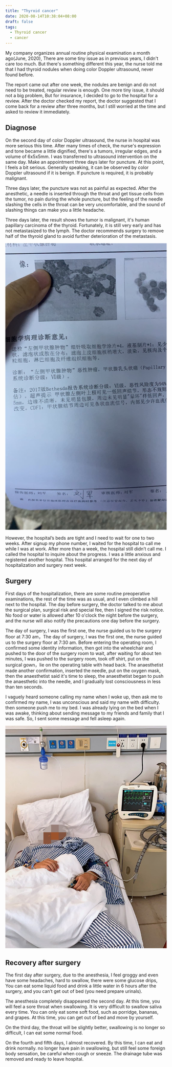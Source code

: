 ```yaml
---
title: "Thyroid cancer"
date: 2020-08-14T10:38:04+08:00
draft: false
tags:
  - Thyroid cancer
  - cancer
---
```


My company organizes annual routine physical examination a month ago(June, 2020), There are some tiny issue as in previous years, I didn't care too much. But there's something different this year, the nurse told me that I had thyroid nodules when doing color Doppler ultrasound, never found before.

The report came out after one week, the nodules are benign and do not need to be treated, regular review is enough. One more tiny issue, it should not a big problem, But for insurance, I decided to go to the hospital for a review. After the doctor checked my report, the doctor suggested that I come back for a review after three months, but I still worried at the time and asked to review it immediately.

## Diagnose

On the second day of color Doppler ultrasound, the nurse in hospital was more serious this time. After many times of check, the nurse's expression and tone became a little dignified, there's a tumors, irregular edges, and a volume of 6x5x5mm. I was transferred to ultrasound intervention on the same day. Make an appointment three days later for puncture. At this point, I feels a bit serious. Generally speaking, it can be observed by color Doppler ultrasound if it is benign. If puncture is required, it is probably malignant.

Three days later, the puncture was not as painful as expected. After the anesthetic, a needle is inserted through the throat and get  tissue cells from the tumor, no pain during the whole puncture, but the feeling of the needle slashing the cells in the throat can be very uncomfortable, and the sound of slashing things can make you a little headache.

Three days later, the result shows the tumor  is malignant, it's human papillary carcinoma of the thyroid. Fortunately, it is still very early and has not metastasized to the lymph. The doctor recommends surgery to remove half of the thyroid gland to avoid further deterioration of the metastasis. 

![thyroid cancer](thyroid-cancer.jpg)

However, the hospital’s beds are tight and I need to wait for one to two weeks. After signup my phone number, I waited for the hospital to call me while I was at work. After more than a week, the hospital still didn’t call me. I called the hospital to inquire about the progress. I was a little anxious and registered another hospital. This hospital arranged for the next day of hospitalization and surgery next week.

## Surgery

First days of the hospitalization, there are some routine preoperative examinations, the rest of the time was as usual, and I even climbed a hill next to the hospital. The day before surgery, the doctor talked to me about the surgical plan, surgical risk and special fee, then I signed the risk notice. No food or water is allowed after 10 o'clock the night before the surgery, and the nurse will also notify the precautions one day before the surgery.

The day of surgery, I was the first one, the nurse guided us to the surgery floor at 7:30 am，The day of surgery, I was the first one, the nurse guided us to the surgery floor at 7:30 am. Before entering the operating room, I confirmed some identity information, then got into the wheelchair and pushed to the door of the surgery room to wait, after waiting for about ten minutes, I was pushed to the surgery room, took off shirt, put on the surgical gown，lie on the operating table with head back. The anaesthetist made another confirmation, inserted the needle, put on the oxygen mask, then the anaesthetist said it's time to sleep, the anaesthetist began to push the anaesthetic into the needle, and I gradually lost consciousness in less than ten seconds.

I vaguely heard someone calling my name when I woke up, then ask me to confirmed my name, I was unconscious and said my name with difficulty. then someone push me to my bed. I was already lying on the bed when I was awake, thinking about sending message to my friends and family that I was safe. So, I sent some message and fell asleep again.

![Bed](bed.jpg)

## Recovery after surgery

The first day after surgery, due to the anesthesia, I feel groggy and even have some headaches, hard to swallow, there were some glucose drips, You can eat some liquid food and drink a little water in 6 hours after the surgery, and you can’t get out of bed (you need prepare urinals).

The anesthesia completely disappeared the second day. At this time, you will feel a sore throat when swallowing. It is very difficult to swallow saliva every time. You can only eat some soft food, such as porridge, bananas, and grapes. At this time, you can get out of bed and move by yourself.

On the third day, the throat will be slightly better, swallowing is no longer so difficult, I can eat some normal food.

On the fourth and fifth days, I almost recovered. By this time, I can eat and drink normally. no longer have pain in swallowing, but still feel some foreign body sensation, be careful when cough or sneeze. The drainage tube was removed and ready to leave hospital.